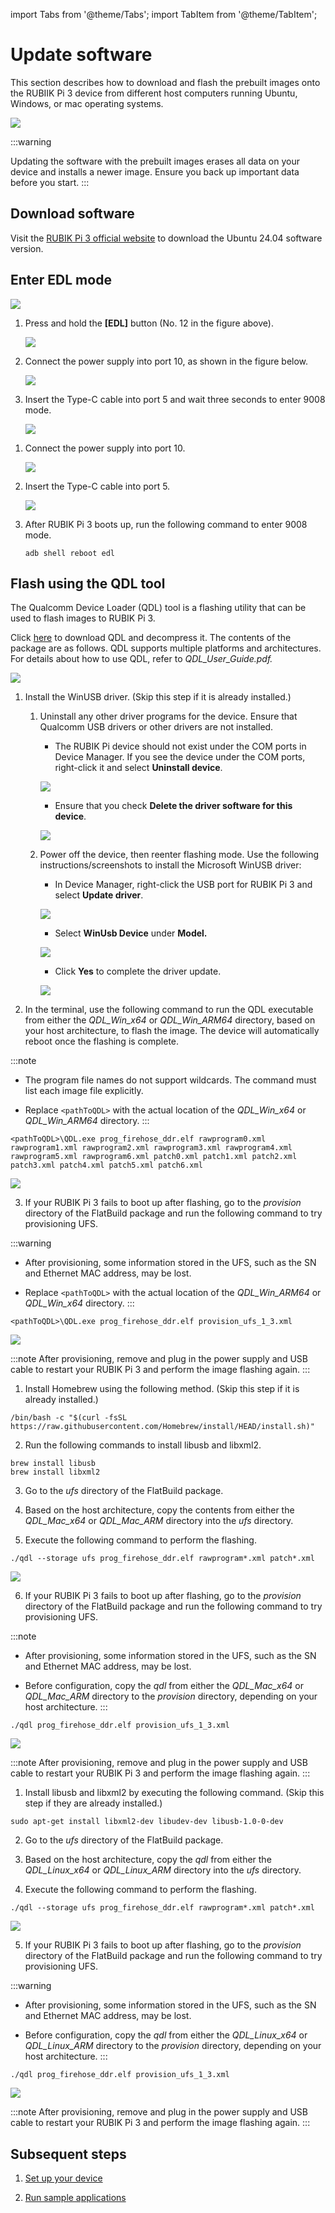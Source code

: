 import Tabs from '@theme/Tabs';
import TabItem from '@theme/TabItem';

<a id="updateSW"></a>
# Update software

This section describes how to download and flash the prebuilt images onto the RUBIIK Pi 3 device from different host computers running Ubuntu, Windows, or mac operating systems.

![](../images/diagram.png)

:::warning

 Updating the software with the prebuilt images erases all data on your device and installs a newer image. Ensure you back up important data before you start.
::: 

## Download software

Visit the [RUBIK Pi 3 official website](https://www.thundercomm.com/rubik-pi-3/en/docs/image) to download the Ubuntu 24.04 software version.

<a id="enterEDL"></a>
## Enter EDL mode

![](../images/image-18.png)

<Tabs>
<TabItem value="method1" label="Method 1">

1. Press and hold the **[EDL]** button (No. 12 in the figure above).

   ![](../images/image-19.png)

2. Connect the power supply into port 10, as shown in the figure below.

   ![](../images/image-20.png)

3. Insert the Type-C cable into port 5 and wait three seconds to enter 9008 mode.

   ![](../images/20250314-155547.jpg)
</TabItem>
<TabItem value="method2" label="Method 2">

1. Connect the power supply into port 10.

   ![](../images/20250314-155550.jpg)

2. Insert the Type-C cable into port 5.

   ![](../images/20250314-155547-1.jpg)

3. After RUBIK Pi 3 boots up, run the following command to enter 9008 mode.

   ```shell
   adb shell reboot edl
   ```
</TabItem>
</Tabs>

<a id="flashQDL"></a>
## Flash using the QDL tool

The Qualcomm Device Loader (QDL) tool is a flashing utility that can be used to flash images to RUBIK Pi 3.

Click [here](https://softwarecenter.qualcomm.com/api/download/software/tools/Qualcomm_Device_Loader/All/2.3.4/Qualcomm_Device_Loader.Core.2.3.4.All-AnyCPU-qdl_2.3.4.zip) to download QDL and decompress it. The contents of the package are as follows. QDL supports multiple platforms and architectures. For details about how to use QDL, refer to *QDL_User_Guide.pdf.*

![](../images/image-21.png)

<Tabs>
<TabItem value="whost" label="Windows host">

1. Install the WinUSB driver. (Skip this step if it is already installed.)

   1. Uninstall any other driver programs for the device. Ensure that Qualcomm USB drivers or other drivers are not installed.

      * The RUBIK Pi device should not exist under the COM ports in Device Manager. If you see the device under the COM ports, right-click it and select **Uninstall device**.

      ![](../images/image-24.png)

      * Ensure that you check **Delete the driver software for this device**.

      ![](../images/image-25.png)

   2. Power off the device, then reenter flashing mode. Use the following instructions/screenshots to install the Microsoft WinUSB driver:

      * In Device Manager, right-click the USB port for RUBIK Pi 3 and select **Update driver**.

      ![](../images/image-26.png)

      * Select **WinUsb Device** under **Model.**

      ![](../images/image-27.png)

      * Click **Yes** to complete the driver update.

      ![](../images/image-28.png)

2. In the terminal, use the following command to run the QDL executable from either the *QDL_Win_x64* or *QDL_Win_ARM64* directory, based on your host architecture, to flash the image. The device will automatically reboot once the flashing is complete.

:::note
 * The program file names do not support wildcards. The command must list each image file explicitly.
 
 * Replace `<pathToQDL>` with the actual location of the *QDL_Win_x64* or *QDL_Win_ARM64* directory.
::: 

```shell
<pathToQDL>\QDL.exe prog_firehose_ddr.elf rawprogram0.xml rawprogram1.xml rawprogram2.xml rawprogram3.xml rawprogram4.xml rawprogram5.xml rawprogram6.xml patch0.xml patch1.xml patch2.xml patch3.xml patch4.xml patch5.xml patch6.xml
```

![](../images/image-29.png)

3. If your RUBIK Pi 3 fails to boot up after flashing, go to the *provision* directory of the FlatBuild package and run the following command to try provisioning UFS.

:::warning
 * After provisioning, some information stored in the UFS, such as the SN and Ethernet MAC address, may be lost.

 * Replace `<pathToQDL>` with the actual location of the *QDL_Win_ARM64* or *QDL_Win_x64* directory.
::: 

```shell
<pathToQDL>\QDL.exe prog_firehose_ddr.elf provision_ufs_1_3.xml
```

![](../images/image-30.png)

:::note
 After provisioning, remove and plug in the power supply and USB cable to restart your RUBIK Pi 3 and perform the image flashing again.
:::
</TabItem>
<TabItem value="mhost" label="macOS host">

1. Install Homebrew using the following method. (Skip this step if it is already installed.)

```shell
/bin/bash -c "$(curl -fsSL https://raw.githubusercontent.com/Homebrew/install/HEAD/install.sh)"
```

2. Run the following commands to install libusb and libxml2.

```shell
brew install libusb
brew install libxml2
```

3. Go to the *ufs* directory of the FlatBuild package.

4. Based on the host architecture, copy the contents from either the *QDL_Mac_x64* or *QDL_Mac_ARM* directory into the *ufs* directory.

5. Execute the following command to perform the flashing.

```shell
./qdl --storage ufs prog_firehose_ddr.elf rawprogram*.xml patch*.xml
```

![](../images/image-31.png)

6. If your RUBIK Pi 3 fails to boot up after flashing, go to the *provision* directory of the FlatBuild package and run the following command to try provisioning UFS.

:::note
 * After provisioning, some information stored in the UFS, such as the SN and Ethernet MAC address, may be lost.

 * Before configuration, copy the *qdl* from either the *QDL_Mac_x64* or *QDL_Mac_ARM* directory to the *provision* directory, depending on your host architecture.
::: 

```shell
./qdl prog_firehose_ddr.elf provision_ufs_1_3.xml
```

![](../images/image-32.png)

:::note
 After provisioning, remove and plug in the power supply and USB cable to restart your RUBIK Pi 3 and perform the image flashing again.
:::
</TabItem>
<TabItem value="uhost" label="Ubuntu host">

1. Install libusb and libxml2 by executing the following command. (Skip this step if they are already installed.)

```shell
sudo apt-get install libxml2-dev libudev-dev libusb-1.0-0-dev
```

2. Go to the *ufs* directory of the FlatBuild package.

3. Based on the host architecture, copy the *qdl* from either the *QDL_Linux_x64* or *QDL_Linux_ARM* directory into the *ufs* directory.

4. Execute the following command to perform the flashing.

```shell
./qdl --storage ufs prog_firehose_ddr.elf rawprogram*.xml patch*.xml
```

![](../images/image-22.png)

5. If your RUBIK Pi 3 fails to boot up after flashing, go to the *provision* directory of the FlatBuild package and run the following command to try provisioning UFS.

:::warning
 * After provisioning, some information stored in the UFS, such as the SN and Ethernet MAC address, may be lost.

 * Before configuration, copy the *qdl* from either the *QDL_Linux_x64* or *QDL_Linux_ARM* directory to the *provision* directory, depending on your host architecture.
::: 

```shell
./qdl prog_firehose_ddr.elf provision_ufs_1_3.xml
```

![](../images/image-23.png)

:::note
 After provisioning, remove and plug in the power supply and USB cable to restart your RUBIK Pi 3 and perform the image flashing again.
:::
</TabItem>

</Tabs>

## Subsequent steps

1. [Set up your device](3.Set%20up%20your%20device.md)

2. [Run sample applications](4.Run%20sample%20applications.md) 